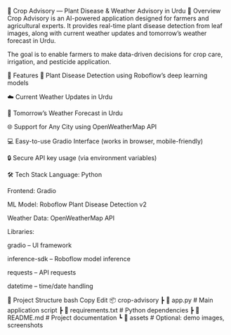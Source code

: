 🌾 Crop Advisory — Plant Disease & Weather Advisory in Urdu
📌 Overview
Crop Advisory is an AI-powered application designed for farmers and agricultural experts.
It provides real-time plant disease detection from leaf images, along with current weather updates and tomorrow’s weather forecast in Urdu.

The goal is to enable farmers to make data-driven decisions for crop care, irrigation, and pesticide application.

🚀 Features
🦠 Plant Disease Detection using Roboflow’s deep learning models

☁️ Current Weather Updates in Urdu

📅 Tomorrow’s Weather Forecast in Urdu

🌐 Support for Any City using OpenWeatherMap API

💻 Easy-to-use Gradio Interface (works in browser, mobile-friendly)

🔒 Secure API key usage (via environment variables)

🛠️ Tech Stack
Language: Python

Frontend: Gradio

ML Model: Roboflow Plant Disease Detection v2

Weather Data: OpenWeatherMap API

Libraries:

gradio – UI framework

inference-sdk – Roboflow model inference

requests – API requests

datetime – time/date handling

📂 Project Structure
bash
Copy
Edit
📦 crop-advisory
 ┣ 📜 app.py                # Main application script
 ┣ 📜 requirements.txt      # Python dependencies
 ┣ 📜 README.md              # Project documentation
 ┗ 📂 assets                 # Optional: demo images, screenshots
